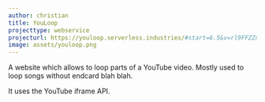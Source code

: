 ```yaml
---
author: christian
title: YouLoop
projecttype: webservice
projecturl: https://youloop.serverless.industries/#start=6.5&v=rl9FFZZnWWo&end=269.09
image: assets/youloop.png
---
```


A website which allows to loop parts of a YouTube video.
Mostly used to loop songs without endcard blah blah.

It uses the YouTube iframe API.
